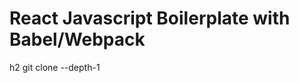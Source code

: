 # React Javascript Boilerplate with Babel/Webpack

h2 git clone --depth-1 <this repo url > <new directory>
